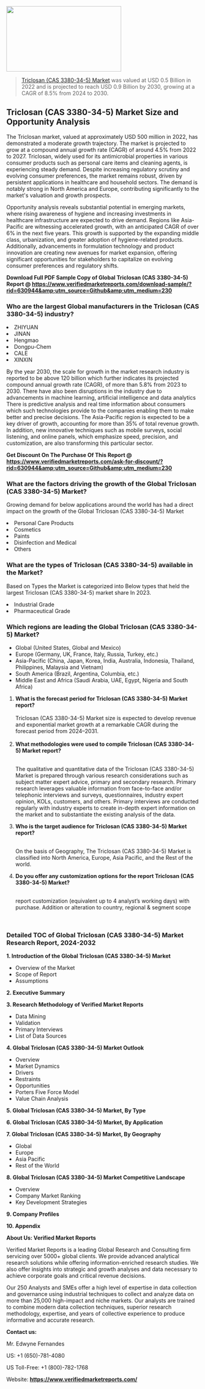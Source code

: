 <img src="https://ffe5etoiles.com/wp-content/uploads/2024/12/MST1-300x171.png" alt="" width="300" height="171" class="alignnone size-medium wp-image-20088" /><blockquote><p><p><a href="https://www.verifiedmarketreports.com/download-sample/?rid=630944&utm_source=Github&utm_medium=230" target="_blank">Triclosan (CAS 3380-34-5) Market</a> was valued at USD 0.5 Billion in 2022 and is projected to reach USD 0.9 Billion by 2030, growing at a CAGR of 8.5% from 2024 to 2030.</p></blockquote><p><h2>Triclosan (CAS 3380-34-5) Market Size and Opportunity Analysis</h2><p>The Triclosan market, valued at approximately USD 500 million in 2022, has demonstrated a moderate growth trajectory. The market is projected to grow at a compound annual growth rate (CAGR) of around 4.5% from 2022 to 2027. Triclosan, widely used for its antimicrobial properties in various consumer products such as personal care items and cleaning agents, is experiencing steady demand. Despite increasing regulatory scrutiny and evolving consumer preferences, the market remains robust, driven by persistent applications in healthcare and household sectors. The demand is notably strong in North America and Europe, contributing significantly to the market's valuation and growth prospects.</p><p>Opportunity analysis reveals substantial potential in emerging markets, where rising awareness of hygiene and increasing investments in healthcare infrastructure are expected to drive demand. Regions like Asia-Pacific are witnessing accelerated growth, with an anticipated CAGR of over 6% in the next five years. This growth is supported by the expanding middle class, urbanization, and greater adoption of hygiene-related products. Additionally, advancements in formulation technology and product innovation are creating new avenues for market expansion, offering significant opportunities for stakeholders to capitalize on evolving consumer preferences and regulatory shifts.</p></p><p class=""><strong>Download Full PDF Sample Copy of Global Triclosan (CAS 3380-34-5) Report @ <a href="https://www.verifiedmarketreports.com/download-sample/?rid=630944&amp;utm_source=Github&amp;utm_medium=230" target="_blank">https://www.verifiedmarketreports.com/download-sample/?rid=630944&amp;utm_source=Github&amp;utm_medium=230</a></strong></p><h3 id="" class="">Who are the largest Global manufacturers in the Triclosan (CAS 3380-34-5) industry?</h3><p><li> ZHIYUAN</li><li> JINAN</li><li> Hengmao</li><li> Dongpu-Chem</li><li> CALE</li><li> XINXIN</li></p><div class=""><div class="" dir="" data-message-author-role="" data-message-id="" data-message-model-slug=""><div class=""><div class=""><div class=""><div class="" dir="" data-message-author-role="" data-message-id="" data-message-model-slug=""><div class=""><div class=""><p>By the year 2030, the scale for growth in the market research industry is reported to be above 120 billion which further indicates its projected compound annual growth rate (CAGR), of more than 5.8% from 2023 to 2030. There have also been disruptions in the industry due to advancements in machine learning, artificial intelligence and data analytics There is predictive analysis and real time information about consumers which such technologies provide to the companies enabling them to make better and precise decisions. The Asia-Pacific region is expected to be a key driver of growth, accounting for more than 35% of total revenue growth. In addition, new innovative techniques such as mobile surveys, social listening, and online panels, which emphasize speed, precision, and customization, are also transforming this particular sector.</p><p><strong>Get Discount On The Purchase Of This Report @&nbsp; <a href="https://www.verifiedmarketreports.com/ask-for-discount/?rid=630944&amp;utm_source=Github&amp;utm_medium=230" target="_blank">https://www.verifiedmarketreports.com/ask-for-discount/?rid=630944&amp;utm_source=Github&amp;utm_medium=230</a></strong></p></div></div></div></div></div></div></div></div><h3 id="" class="">What are the factors driving the growth of the Global Triclosan (CAS 3380-34-5) Market?</h3><p id="" class="">Growing demand for below applications around the world has had a direct impact on the growth of the Global Triclosan (CAS 3380-34-5) Market</p><p id="" class=""><li> Personal Care Products</li><li> Cosmetics</li><li> Paints</li><li> Disinfection and Medical</li><li> Others</li></p><h3 id="" class="">What are the types of Triclosan (CAS 3380-34-5) available in the Market?</h3><p id="" class="">Based on Types the Market is categorized into Below types that held the largest Triclosan (CAS 3380-34-5) market share In 2023.</p><p id="" class=""><li> Industrial Grade</li><li> Pharmaceutical Grade</li></p><h3 id="" class="">Which regions are leading the Global Triclosan (CAS 3380-34-5) Market?</h3><ul><li>Global (United States, Global and Mexico)</li><li>Europe (Germany, UK, France, Italy, Russia, Turkey, etc.)</li><li>Asia-Pacific (China, Japan, Korea, India, Australia, Indonesia, Thailand, Philippines, Malaysia and Vietnam)</li><li>South America (Brazil, Argentina, Columbia, etc.)</li><li>Middle East and Africa (Saudi Arabia, UAE, Egypt, Nigeria and South Africa)</li></ul><p><ol><li><strong>What is the forecast period for Triclosan (CAS 3380-34-5) Market report?<br /></strong><br /><span data-sheets-root="1" data-sheets-value="{&quot;1&quot;:2,&quot;2&quot;:&quot;XXXX size is expected to develop revenue and exponential market growth at a remarkable CAGR during the forecast period from 2024&ndash;2030.&quot;}" data-sheets-userformat="{&quot;2&quot;:12674,&quot;4&quot;:{&quot;1&quot;:2,&quot;2&quot;:16776960},&quot;10&quot;:2,&quot;11&quot;:0,&quot;15&quot;:&quot;Arial&quot;,&quot;16&quot;:12}">Triclosan (CAS 3380-34-5) Market size is expected to develop revenue and exponential market growth at a remarkable CAGR during the forecast period from 2024&ndash;2031.</span><br /><br /></li><li><strong>What methodologies were used to compile Triclosan (CAS 3380-34-5) Market report?<br /><br /></strong><p>The qualitative and quantitative data of the&nbsp;Triclosan (CAS 3380-34-5) Market is prepared through various research considerations such as subject matter expert advice, primary and secondary research. Primary research leverages valuable information from face-to-face and/or telephonic interviews and surveys, questionnaires, industry expert opinion, KOLs, customers, and others. Primary interviews are conducted regularly with industry experts to create in-depth expert information on the market and to substantiate the existing analysis of the data.&nbsp;</p></li><li><strong>Who is the target audience for Triclosan (CAS 3380-34-5) Market report?<br /><br /></strong><p>On the basis of Geography, The&nbsp;Triclosan (CAS 3380-34-5) Market is classified into North America, Europe, Asia Pacific, and the Rest of the world.</p></li><li><strong>Do you offer any customization options for the report Triclosan (CAS 3380-34-5) Market?<br /><br /></strong><p>report customization (equivalent up to 4 analyst&rsquo;s working days) with purchase. Addition or alteration to country, regional &amp; segment scope</p><p>&nbsp;</p></li></ol></p><h3 id="" class="">Detailed TOC of Global Triclosan (CAS 3380-34-5) Market Research Report, 2024-2032</h3><p id="" class=""><strong>1. Introduction of the Global Triclosan (CAS 3380-34-5) Market</strong></p><ul><li>Overview of the Market</li><li>Scope of Report</li><li>Assumptions</li></ul><p id="" class=""><strong>2. Executive Summary</strong></p><p id="" class=""><strong>3. Research Methodology of&nbsp;Verified Market Reports</strong></p><ul><li>Data Mining</li><li>Validation</li><li>Primary Interviews</li><li>List of Data Sources</li></ul><p id="" class=""><strong>4. Global Triclosan (CAS 3380-34-5) Market Outlook</strong></p><ul><li>Overview</li><li>Market Dynamics</li><li>Drivers</li><li>Restraints</li><li>Opportunities</li><li>Porters Five Force Model</li><li>Value Chain Analysis</li></ul><p id="" class=""><strong>5. Global Triclosan (CAS 3380-34-5) Market, By&nbsp;Type</strong></p><p id="" class=""><strong>6. Global Triclosan (CAS 3380-34-5) Market, By Application</strong></p><p id="" class=""><strong>7. Global Triclosan (CAS 3380-34-5) Market, By Geography</strong></p><ul><li>Global</li><li>Europe</li><li>Asia Pacific</li><li>Rest of the World</li></ul><p id="" class=""><strong>8. Global Triclosan (CAS 3380-34-5) Market Competitive Landscape</strong></p><ul><li>Overview</li><li>Company Market Ranking</li><li>Key Development Strategies</li></ul><p id="" class=""><strong>9. Company Profiles</strong></p><p id="" class=""><strong>10. Appendix</strong></p><p id="" class=""><strong>About Us: Verified Market Reports</strong></p><p id="" class="">Verified Market Reports is a leading Global Research and Consulting firm servicing over 5000+ global clients. We provide advanced analytical research solutions while offering information-enriched research studies. We also offer insights into strategic and growth analyses and data necessary to achieve corporate goals and critical revenue decisions.</p><p id="" class="">Our 250 Analysts and SMEs offer a high level of expertise in data collection and governance using industrial techniques to collect and analyze data on more than 25,000 high-impact and niche markets. Our analysts are trained to combine modern data collection techniques, superior research methodology, expertise, and years of collective experience to produce informative and accurate research.</p><p id="" class=""><strong>Contact us:</strong></p><p id="" class="">Mr. Edwyne Fernandes</p><p id="" class="">US: +1 (650)-781-4080</p><p id="" class="">US Toll-Free: +1 (800)-782-1768</p><p id="" class="">Website: <a target="" data-test-app-aware-link=""><strong>https://www.verifiedmarketreports.com/</strong></a></p>
